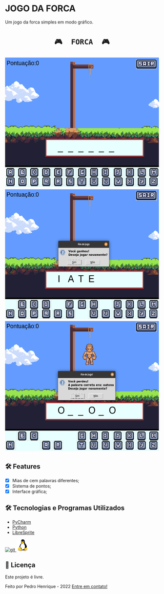 # JOGO DA FORCA

Um jogo da forca simples em modo gráfico.

<h1 align="center"> 
	

    🎮  FORCA  🎮
<img src="./assets/img1.png" alt="dmc_1" height="425">
<img src="./assets/img3.png" alt="dmc_3" height="425">
<img src="./assets/img2.png" alt="dmc_2" height="425">
</🎮>
</h1>

## 🛠 Features

- [x] Mias de cem palavras diferentes;
- [x] Sistema de pontos;
- [x] Interface gráfica;

## 🛠 Tecnologias e Programas Utilizados

- [PyCharm](https://www.jetbrains.com/pt-br/pycharm/)
- [Python](https://www.python.org/)
- [LibreSprite](https://libresprite.github.io/#!/)

<a href="https://git-scm.com/" target="_blank"> <img src="https://www.vectorlogo.zone/logos/git-scm/git-scm-icon.svg" alt="git" width="40" height="40"/> </a> <a href="https://www.linux.org/" target="_blank"> <img src="https://raw.githubusercontent.com/devicons/devicon/master/icons/linux/linux-original.svg" alt="linux" width="40" height="40"/> </a> 

## 📝 Licença

Este projeto é livre.

Feito por Pedro Henrique - 2022 [Entre em contato!](https://www.linkedin.com/in/pedro-henrique-88a810186/)

